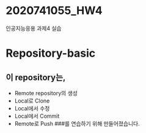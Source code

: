 # 2020741055_HW4
인공지능응용 과제4 실습

# Repository-basic
## 이 repository는, 
* Remote repository의 생성
* Local로 Clone
* Local에서 수정
* Local에서 Commit
* Remote로 Push
###를 연습하기 위해 만들어졌습니다.



